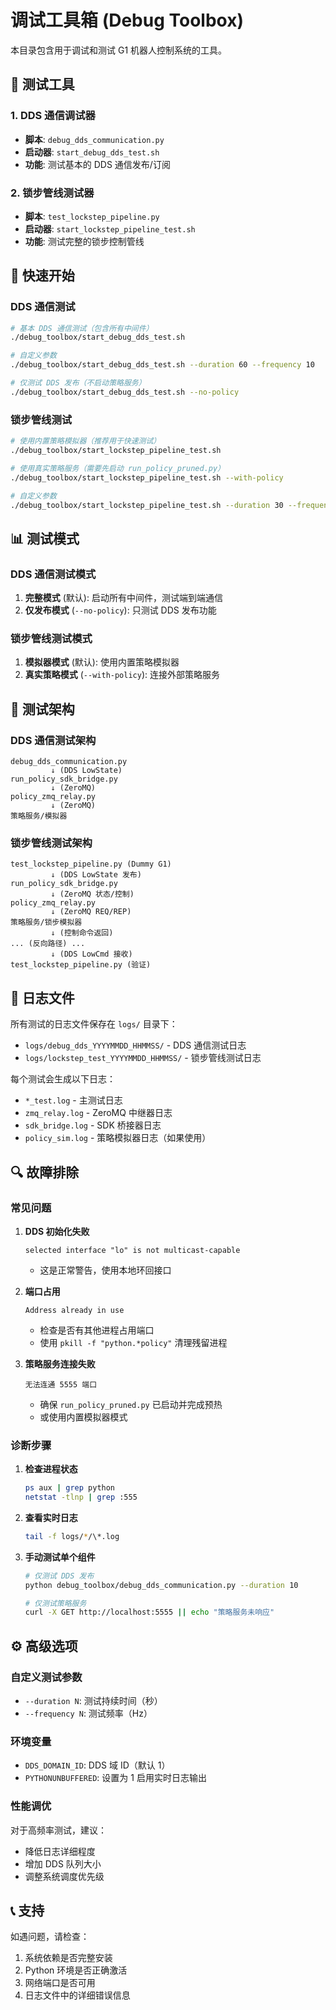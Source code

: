 # 调试工具箱 (Debug Toolbox)

本目录包含用于调试和测试 G1 机器人控制系统的工具。

## 🧪 测试工具

### 1. DDS 通信调试器
- **脚本**: `debug_dds_communication.py`
- **启动器**: `start_debug_dds_test.sh`
- **功能**: 测试基本的 DDS 通信发布/订阅

### 2. 锁步管线测试器
- **脚本**: `test_lockstep_pipeline.py`
- **启动器**: `start_lockstep_pipeline_test.sh`
- **功能**: 测试完整的锁步控制管线

## 🚀 快速开始

### DDS 通信测试
```bash
# 基本 DDS 通信测试（包含所有中间件）
./debug_toolbox/start_debug_dds_test.sh

# 自定义参数
./debug_toolbox/start_debug_dds_test.sh --duration 60 --frequency 10

# 仅测试 DDS 发布（不启动策略服务）
./debug_toolbox/start_debug_dds_test.sh --no-policy
```

### 锁步管线测试
```bash
# 使用内置策略模拟器（推荐用于快速测试）
./debug_toolbox/start_lockstep_pipeline_test.sh

# 使用真实策略服务（需要先启动 run_policy_pruned.py）
./debug_toolbox/start_lockstep_pipeline_test.sh --with-policy

# 自定义参数
./debug_toolbox/start_lockstep_pipeline_test.sh --duration 30 --frequency 50
```

## 📊 测试模式

### DDS 通信测试模式
1. **完整模式** (默认): 启动所有中间件，测试端到端通信
2. **仅发布模式** (`--no-policy`): 只测试 DDS 发布功能

### 锁步管线测试模式
1. **模拟器模式** (默认): 使用内置策略模拟器
2. **真实策略模式** (`--with-policy`): 连接外部策略服务

## 🔧 测试架构

### DDS 通信测试架构
```
debug_dds_communication.py
         ↓ (DDS LowState)
run_policy_sdk_bridge.py
         ↓ (ZeroMQ)
policy_zmq_relay.py
         ↓ (ZeroMQ)
策略服务/模拟器
```

### 锁步管线测试架构
```
test_lockstep_pipeline.py (Dummy G1)
         ↓ (DDS LowState 发布)
run_policy_sdk_bridge.py
         ↓ (ZeroMQ 状态/控制)
policy_zmq_relay.py
         ↓ (ZeroMQ REQ/REP)
策略服务/锁步模拟器
         ↓ (控制命令返回)
... (反向路径) ...
         ↓ (DDS LowCmd 接收)
test_lockstep_pipeline.py (验证)
```

## 📝 日志文件

所有测试的日志文件保存在 `logs/` 目录下：
- `logs/debug_dds_YYYYMMDD_HHMMSS/` - DDS 通信测试日志
- `logs/lockstep_test_YYYYMMDD_HHMMSS/` - 锁步管线测试日志

每个测试会生成以下日志：
- `*_test.log` - 主测试日志
- `zmq_relay.log` - ZeroMQ 中继器日志
- `sdk_bridge.log` - SDK 桥接器日志
- `policy_sim.log` - 策略模拟器日志（如果使用）

## 🔍 故障排除

### 常见问题

1. **DDS 初始化失败**
   ```
   selected interface "lo" is not multicast-capable
   ```
   - 这是正常警告，使用本地环回接口

2. **端口占用**
   ```
   Address already in use
   ```
   - 检查是否有其他进程占用端口
   - 使用 `pkill -f "python.*policy"` 清理残留进程

3. **策略服务连接失败**
   ```
   无法连通 5555 端口
   ```
   - 确保 `run_policy_pruned.py` 已启动并完成预热
   - 或使用内置模拟器模式

### 诊断步骤

1. **检查进程状态**
   ```bash
   ps aux | grep python
   netstat -tlnp | grep :555
   ```

2. **查看实时日志**
   ```bash
   tail -f logs/*/\*.log
   ```

3. **手动测试单个组件**
   ```bash
   # 仅测试 DDS 发布
   python debug_toolbox/debug_dds_communication.py --duration 10

   # 仅测试策略服务
   curl -X GET http://localhost:5555 || echo "策略服务未响应"
   ```

## ⚙️ 高级选项

### 自定义测试参数
- `--duration N`: 测试持续时间（秒）
- `--frequency N`: 测试频率（Hz）

### 环境变量
- `DDS_DOMAIN_ID`: DDS 域 ID（默认 1）
- `PYTHONUNBUFFERED`: 设置为 1 启用实时日志输出

### 性能调优
对于高频率测试，建议：
- 降低日志详细程度
- 增加 DDS 队列大小
- 调整系统调度优先级

## 📞 支持

如遇问题，请检查：
1. 系统依赖是否完整安装
2. Python 环境是否正确激活
3. 网络端口是否可用
4. 日志文件中的详细错误信息 